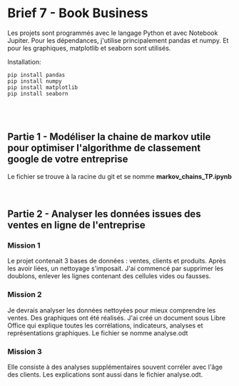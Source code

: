 # Brief 7 - Book Business

Les projets sont programmés avec le langage Python et avec Notebook Jupiter.
Pour les dépendances, j'utilise principalement pandas et numpy. Et pour les graphiques, matplotlib et seaborn sont utilisés.
<br>

Installation:
```
pip install pandas
pip install numpy
pip install matplotlib
pip install seaborn
```
<br><br>
## Partie 1 - Modéliser la chaine de markov utile pour optimiser l'algorithme de classement google de votre entreprise

Le fichier se trouve à la racine du git et se nomme **markov_chains_TP.ipynb**  
<br><br>
  
## Partie 2 - Analyser les données issues des ventes en ligne de l'entreprise

### Mission 1
Le projet contenait 3 bases de données : ventes, clients et produits. Après les avoir liées, un nettoyage s'imposait.
J'ai commencé par supprimer les doublons, enlever les lignes contenant des cellules vides ou fausses.

### Mission 2
Je devrais analyser les données nettoyées pour mieux comprendre les ventes.
Des graphiques ont été réalisés. J'ai créé un document sous Libre Office qui explique toutes les corrélations, indicateurs, analyses et représentations graphiques.
Le fichier se nomme analyse.odt

### Mission 3
Elle consiste à des analyses supplémentaires souvent corréler avec l'âge des clients. Les explications sont aussi dans le fichier analyse.odt.
